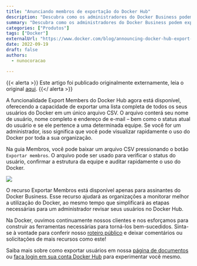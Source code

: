 ```yaml
---
title: "Anunciando membros de exportação do Docker Hub"
description: "Descubra como os administradores do Docker Business podem exportar membros para rastrear sua utilização do Docker e auditar o uso do Docker."
summary: "Descubra como os administradores do Docker Business podem exportar membros para rastrear sua utilização do Docker e auditar o uso do Docker."
categories: ["Produtos"]
tags: ["Docker"]
externalUrl: "https://www.docker.com/blog/announcing-docker-hub-export-members/"
date: 2022-09-19
draft: false
authors:
  - nunocoracao

---
```

{{< alerta >}}
Este artigo foi publicado originalmente externamente, leia o original <a target="_blank" href="https://www.docker.com/blog/announcing-docker-hub-export-members/">aqui</a>.
{{</ alerta >}}

A funcionalidade Export Members do Docker Hub agora está disponível, oferecendo a capacidade de exportar uma lista completa de todos os seus usuários do Docker em um único arquivo CSV. O arquivo conterá seu nome de usuário, nome completo e endereço de e-mail – bem como o status atual do usuário e se ele pertence a uma determinada equipe. Se você for um administrador, isso significa que você pode visualizar rapidamente o uso do Docker por toda a sua organização.

Na guia Membros, você pode baixar um arquivo CSV pressionando o botão `Exportar membros`. O arquivo pode ser usado para verificar o status do usuário, confirmar a estrutura da equipe e auditar rapidamente o uso do Docker.

<img src="image.webp"/>

O recurso Exportar Membros está disponível apenas para assinantes do Docker Business. Esse recurso ajudará as organizações a monitorar melhor a utilização do Docker, ao mesmo tempo que simplificará as etapas necessárias para um administrador revisar seus usuários no Docker Hub.

Na Docker, ouvimos continuamente nossos clientes e nos esforçamos para construir as ferramentas necessárias para torná-los bem-sucedidos. Sinta-se à vontade para conferir nosso <a target="_blank" href="https://github.com/docker/roadmap">roteiro público</a> e deixar comentários ou solicitações de mais recursos como este!

Saiba mais sobre como exportar usuários em nossa <a target="_blank" href="https://docs.docker.com/docker-hub/members/#invite-members">página de documentos</a> ou <a target ="_blank" href="http://hub.docker.com/login">faça login em sua conta Docker Hub</a> para experimentar você mesmo.